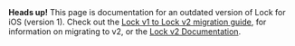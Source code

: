 <div class="alert alert-info">
  <strong>Heads up!</strong> This page is documentation for an outdated version of Lock for iOS (version 1). Check out the <a href="/libraries/lock-ios/v2/migration">Lock v1 to Lock v2 migration guide</a>, for information on migrating to v2, or the <a href="/libraries/lock-ios/v2">Lock v2 Documentation</a>.
</div>
